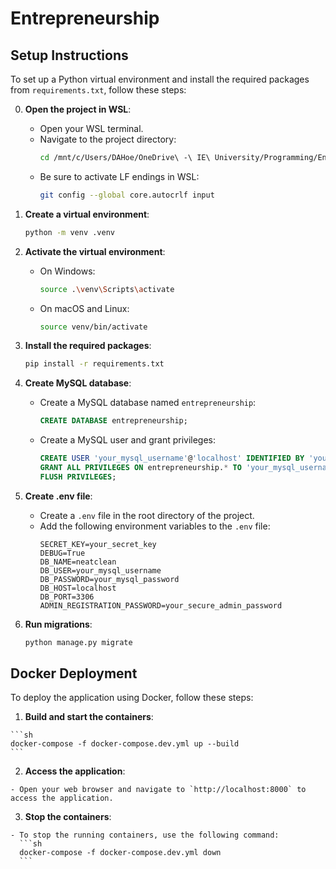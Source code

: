 # Entrepreneurship

## Setup Instructions

To set up a Python virtual environment and install the required packages from `requirements.txt`, follow these steps:

0. **Open the project in WSL**:

   - Open your WSL terminal.
   - Navigate to the project directory:
     ```sh
     cd /mnt/c/Users/DAHoe/OneDrive\ -\ IE\ University/Programming/Entrepreneurship
     ```
   - Be sure to activate LF endings in WSL:
     ```sh
     git config --global core.autocrlf input
     ```

1. **Create a virtual environment**:

   ```sh
   python -m venv .venv
   ```

2. **Activate the virtual environment**:

   - On Windows:
     ```sh
     source .\venv\Scripts\activate
     ```
   - On macOS and Linux:
     ```sh
     source venv/bin/activate
     ```

3. **Install the required packages**:

   ```sh
   pip install -r requirements.txt
   ```

4. **Create MySQL database**:

   - Create a MySQL database named `entrepreneurship`:
     ```sql
     CREATE DATABASE entrepreneurship;
     ```
   - Create a MySQL user and grant privileges:
     ```sql
     CREATE USER 'your_mysql_username'@'localhost' IDENTIFIED BY 'your_mysql_password';
     GRANT ALL PRIVILEGES ON entrepreneurship.* TO 'your_mysql_username'@'localhost';
     FLUSH PRIVILEGES;
     ```

5. **Create .env file**:

   - Create a `.env` file in the root directory of the project.
   - Add the following environment variables to the `.env` file:
     ```env
     SECRET_KEY=your_secret_key
     DEBUG=True
     DB_NAME=neatclean
     DB_USER=your_mysql_username
     DB_PASSWORD=your_mysql_password
     DB_HOST=localhost
     DB_PORT=3306
     ADMIN_REGISTRATION_PASSWORD=your_secure_admin_password
     ```

6. **Run migrations**:
   ```sh
   python manage.py migrate
   ```


  ## Docker Deployment

  To deploy the application using Docker, follow these steps:

  1. **Build and start the containers**:

    ```sh
    docker-compose -f docker-compose.dev.yml up --build
    ```

  2. **Access the application**:

    - Open your web browser and navigate to `http://localhost:8000` to access the application.

  3. **Stop the containers**:

    - To stop the running containers, use the following command:
      ```sh
      docker-compose -f docker-compose.dev.yml down
      ```